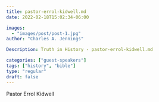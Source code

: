 ```yaml
---
title: pastor-errol-kidwell.md
date: 2022-02-18T15:02:34-06:00

images:
  - "images/post/post-1.jpg"
author: "Charles A. Jennings"

Description: Truth in History - pastor-errol-kidwell.md

categories: ["guest-speakers"]
tags: ["history", "bible"]
type: "regular"
draft: false
---
```


Pastor Errol Kidwell